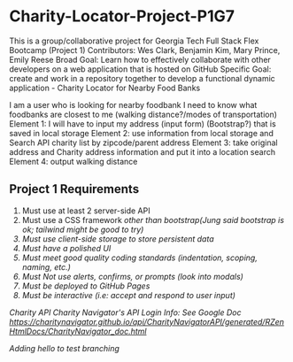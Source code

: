 # Charity-Locator-Project-P1G7

This is a group/collaborative project for Georgia Tech Full Stack Flex Bootcamp (Project 1)
Contributors: Wes Clark, Benjamin Kim, Mary Prince, Emily Reese
Broad Goal: Learn how to effectively collaborate with other developers on a web application that is hosted on GitHub
Specific Goal: create and work in a repository together to develop a functional dynamic application - Charity Locator for Nearby Food Banks

I am a user who is looking for nearby foodbank
I need to know what foodbanks are closest to me  (walking distance?/modes of transportation)
Element 1: I will have to input my address (input form) (Bootstrap?) that is saved in local storage
Element 2: use information from local storage and Search API charity list by zipcode/parent address
Element 3: take original address and Charity address information and put it into a location search
Element 4: output walking distance 

## Project 1 Requirements
1. Must use at least 2 server-side API
2. Must use a CSS framework <i>other than bootstrap<i>(Jung said bootstrap is ok; tailwind might be good to try)
3. Must use client-side storage to store persistent data
4. Must have a polished UI
5. Must meet good quality coding standards (indentation, scoping, naming, etc.)
6. Must Not use alerts, confirms, or prompts (look into <i>modals</i>)
7. Must be deployed to GitHub Pages
8. Must be interactive (i.e: accept and respond to user input)



Charity API
Charity Navigator's API
Login Info: See Google Doc
https://charitynavigator.github.io/api/CharityNavigatorAPI/generated/RZenHtmlDocs/CharityNavigator_doc.html
		

Adding hello to test branching

